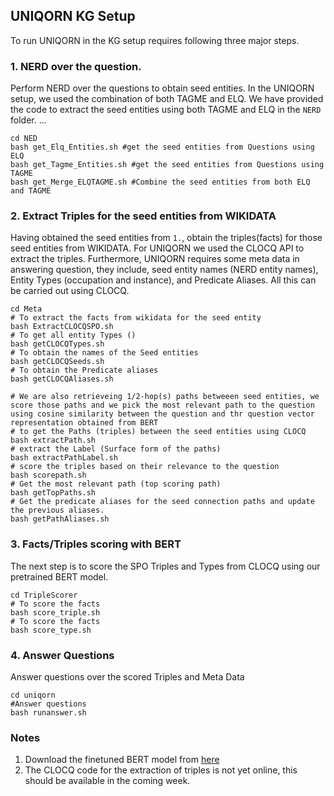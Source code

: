 ## UNIQORN KG Setup

To run UNIQORN in the KG setup requires following three major steps.

### 1. NERD over the question. 
Perform NERD over the questions to obtain seed entities. In the UNIQORN setup, we used the combination of both TAGME and ELQ. We have provided the code to extract the seed entities using both TAGME and ELQ in the `NERD` folder. ...
```
cd NED
bash get_Elq_Entities.sh #get the seed entities from Questions using ELQ
bash get_Tagme_Entities.sh #get the seed entities from Questions using TAGME
bash get_Merge_ELQTAGME.sh #Combine the seed entities from both ELQ and TAGME
```
### 2. Extract Triples for the seed entities from WIKIDATA 
Having obtained the seed entities from `1.`, obtain the triples(facts) for those seed entities from WIKIDATA. For UNIQORN we used the CLOCQ API to extract the triples. Furthermore, UNIQORN requires some meta data in answering question, they include, seed entity names (NERD entity names), Entity Types (occupation and instance), and Predicate Aliases. All this can be carried out using CLOCQ. 
```
cd Meta
# To extract the facts from wikidata for the seed entity
bash ExtractCLOCQSPO.sh
# To get all entity Types ()
bash getCLOCQTypes.sh
# To obtain the names of the Seed entities
bash getCLOCQSeeds.sh
# To obtain the Predicate aliases
bash getCLOCQAliases.sh

# We are also retrieveing 1/2-hop(s) paths betweeen seed entities, we score those paths and we pick the most relevant path to the question using cosine similarity between the question and thr question vector representation obtained from BERT
# to get the Paths (triples) between the seed entities using CLOCQ
bash extractPath.sh
# extract the Label (Surface form of the paths)
bash extractPathLabel.sh
# score the triples based on their relevance to the question 
bash scorepath.sh
# Get the most relevant path (top scoring path)
bash getTopPaths.sh
# Get the predicate aliases for the seed connection paths and update the previous aliases.
bash getPathAliases.sh

```
### 3. Facts/Triples scoring with BERT
The next step is to score the SPO Triples and Types from CLOCQ using our pretrained BERT model. 
```
cd TripleScorer
# To score the facts 
bash score_triple.sh
# To score the facts 
bash score_type.sh

```

### 4. Answer Questions
Answer questions over the scored Triples and Meta Data
```
cd uniqorn
#Answer questions
bash runanswer.sh 
```
### Notes
1. Download the finetuned BERT model from <a href = "https://qa.mpi-inf.mpg.de/uniqorn/models/KG/uniqorn_KG.zip"> here </a>
2. The CLOCQ code for the extraction of triples is not yet online, this should be available in the coming week. 
